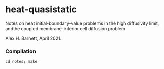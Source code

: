 # heat-quasistatic
Notes on heat initial-boundary-value problems in the high diffusivity limit, andthe coupled membrane-interior cell diffusion problem

Alex H. Barnett, April 2021.

### Compilation

`cd notes; make`

